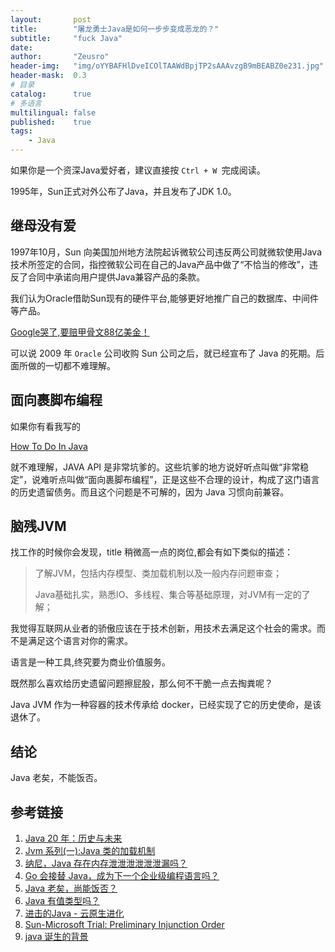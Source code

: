 ```yaml
---
layout:       post
title:        "屠龙勇士Java是如何一步步变成恶龙的？"
subtitle:     "fuck Java"
date:         
author:       "Zeusro"
header-img:   "img/oYYBAFHlDveICOlTAAWdBpjTP2sAAAvzgB9mBEABZ0e231.jpg"
header-mask:  0.3
# 目录
catalog:      true
# 多语言
multilingual: false
published:    true
tags:
    - Java
---
```



如果你是一个资深Java爱好者，建议直接按 `Ctrl + W `完成阅读。

1995年，Sun正式对外公布了Java，并且发布了JDK 1.0。

## 继母没有爱

1997年10月，Sun 向美国加州地方法院起诉微软公司违反两公司就微软使用Java技术所签定的合同，指控微软公司在自己的Java产品中做了“不恰当的修改”，违反了合同中承诺向用户提供Java兼容产品的条款。

我们认为Oracle借助Sun现有的硬件平台,能够更好地推广自己的数据库、中间件等产品。

[Google哭了,要赔甲骨文88亿美金！](https://cloud.tencent.com/developer/article/1170732)


可以说 2009 年 `Oracle` 公司收购 Sun 公司之后，就已经宣布了 Java 的死期。后面所做的一切都不难理解。


## 面向裹脚布编程

如果你有看我写的

[How To Do In Java](http://www.bullshitprogram.com/howtodoinjava/)

就不难理解，JAVA API 是非常坑爹的。这些坑爹的地方说好听点叫做“非常稳定”，说难听点叫做“面向裹脚布编程”，正是这些不合理的设计，构成了这门语言的历史遗留债务。而且这个问题是不可解的，因为 Java 习惯向前兼容。

## 脑残JVM

找工作的时候你会发现，title 稍微高一点的岗位,都会有如下类似的描述：

> 了解JVM，包括内存模型、类加载机制以及一般内存问题审查； 
>
> Java基础扎实，熟悉IO、多线程、集合等基础原理，对JVM有一定的了解；
> 
> 
> 
> 

我觉得互联网从业者的骄傲应该在于技术创新，用技术去满足这个社会的需求。而不是满足这个语言对你的需求。

语言是一种工具,终究要为商业价值服务。

既然那么喜欢给历史遗留问题擦屁股，那么何不干脆一点去掏粪呢？

Java JVM 作为一种容器的技术传承给 docker，已经实现了它的历史使命，是该退休了。

## 结论

Java 老矣，不能饭否。

## 参考链接

1. [Java 20 年：历史与未来](https://www.infoq.cn/article/2015/05/java-20-history-future)
1. [Jvm 系列(一):Java 类的加载机制](http://www.ityouknow.com/jvm/2017/08/19/class-loading-principle.html)
1. [纳尼，Java 存在内存泄泄泄泄泄泄漏吗？](http://www.ityouknow.com/java/2019/05/23/memory-leak.html)
2. [Go 会接替 Java，成为下一个企业级编程语言吗？](https://www.infoq.cn/article/QC4yNPx8YeIfaKiE*2DS)
3. [Java 老矣，尚能饭否？](https://www.infoq.cn/article/is-java-out-of-date)
4. [Java 有值类型吗？](http://www.yinwang.org/blog-cn/2016/06/08/java-value-type)
5. [进击的Java - 云原生进化](https://yq.aliyun.com/articles/718894)
6. [Sun-Microsoft Trial:
Preliminary Injunction Order](https://www.washingtonpost.com/wp-srv/business/longterm/microsoft/documents/sunruling.htm)
1. [java 诞生的背景](https://blog.csdn.net/coslay/article/details/46675063)
